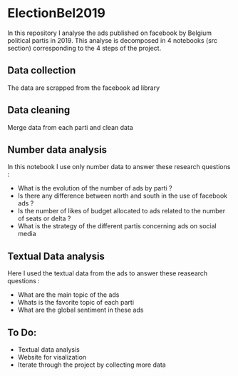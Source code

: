 # ElectionBel2019

In this repository I analyse the ads published on facebook by Belgium political partis in 2019. This analyse is decomposed in 4 notebooks (src section) corresponding to the 4 steps of the project.

## Data collection

The data are scrapped from the facebook ad library

## Data cleaning

Merge data from each parti and clean data

## Number data analysis

In this notebook I use only number data to answer these research questions :

* What is the evolution of the number of ads by parti ?
* Is there any difference between north and south in the use of facebook ads ?
* Is the number of likes of budget allocated to ads related to the number of seats or delta ?
* What is the strategy of the different partis concerning ads on social media

## Textual Data analysis

Here I used the textual data from the ads to answer these reasearch questions :

* What are the main topic of the ads
* Whats is the favorite topic of each parti
* What are the global sentiment in these ads


## To Do:
* Textual data analysis
* Website for visalization
* Iterate through the project by collecting more data
